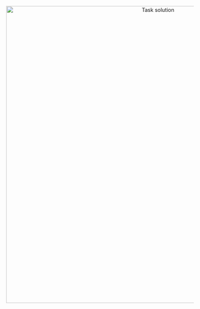 <p align="center">
  <a href="https://www.youtube.com/watch?v=b0Zu_EqJeUA&feature=youtu.be" target="_blank">
    <picture>
      <source srcset="https://github.com/user-attachments/assets/c54d585c-971a-4b62-b744-32d99f2f813b" media="(prefers-color-scheme: light)">
      <source srcset="https://github.com/user-attachments/assets/542974ab-c64d-4756-b7a6-a088835c2a87" media="(prefers-color-scheme: dark)">
      <img src="https://github.com/user-attachments/assets/c54d585c-971a-4b62-b744-32d99f2f813b" alt="Task solution" width="800">
    </picture>
</p>

